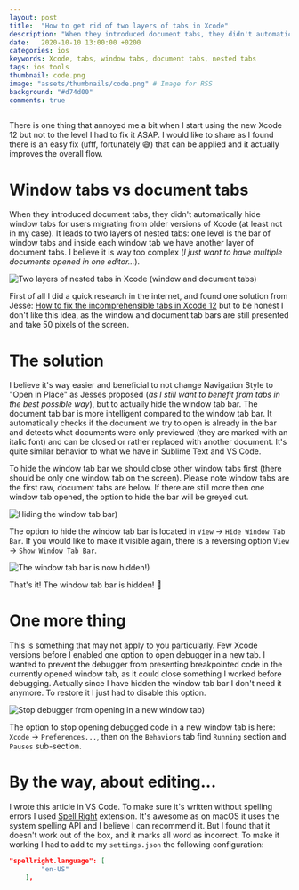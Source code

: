 ```yaml
---
layout: post
title:  "How to get rid of two layers of tabs in Xcode"
description: "When they introduced document tabs, they didn't automatically hide window tabs for users migrating from older versions of Xcode (at least not in my case). It leads to two layers of nested tabs: one level is the bar of window tabs and inside each window tab we have another layer of document tabs. I believe it's way too complex..."
date:   2020-10-10 13:00:00 +0200
categories: ios
keywords: Xcode, tabs, window tabs, document tabs, nested tabs
tags: ios tools
thumbnail: code.png
image: "assets/thumbnails/code.png" # Image for RSS
background: "#d74d00"
comments: true
---
```


There is one thing that annoyed me a bit when I start using the new Xcode 12 but not to the level I had to fix it ASAP. I would like to share as I found there is an easy fix (ufff, fortunately 😅) that can be applied and it actually improves the overall flow.

# Window tabs vs document tabs

When they introduced document tabs, they didn't automatically hide window tabs for users migrating from older versions of Xcode (at least not in my case). It leads to two layers of nested tabs: one level is the bar of window tabs and inside each window tab we have another layer of document tabs. I believe it is way too complex (*I just want to have multiple documents opened in one editor...*). 

![Two layers of nested tabs in Xcode (window and document tabs)]({{site.url}}/assets/2020-10-10/xcode-tabs-1.png)

First of all I did a quick research in the internet, and found one solution from Jesse: [How to fix the incomprehensible tabs in Xcode 12](https://www.jessesquires.com/blog/2020/07/24/how-to-fix-the-incomprehensible-tabs-in-xcode-12/) but to be honest I don't like this idea, as the window and document tab bars are still presented and take 50 pixels of the screen.

# The solution

I believe it's way easier and beneficial to not change Navigation Style to "Open in Place" as Jesses proposed (*as I still want to benefit from tabs in the best possible way*), but to actually hide the window tab bar. The document tab bar is more intelligent compared to the window tab bar. It automatically checks if the document we try to open is already in the bar and detects what documents were only previewed (they are marked with an italic font) and can be closed or rather replaced with another document. It's quite similar behavior to what we have in Sublime Text and VS Code.

To hide the window tab bar we should close other window tabs first (there should be only one window tab on the screen). Please note window tabs are the first raw, document tabs are below. If there are still more then one window tab opened, the option to hide the bar will be greyed out.

![Hiding the window tab bar)]({{site.url}}/assets/2020-10-10/xcode-tabs-2.png)

The option to hide the window tab bar is located in `View` → `Hide Window Tab Bar`. If you would like to make it visible again, there is a reversing option `View` → `Show Window Tab Bar`.

![The window tab bar is now hidden!)]({{site.url}}/assets/2020-10-10/xcode-tabs-3.png)

That's it! The window tab bar is hidden! 🙌

# One more thing 

This is something that may not apply to you particularly. Few Xcode versions before I enabled one option to open debugger in a new tab. I wanted to prevent the debugger from presenting breakpointed code in the currently opened window tab, as it could close something I worked before debugging. Actually since I have hidden the window tab bar I don't need it anymore. To restore it I just had to disable this option.

![Stop debugger from opening in a new window tab)]({{site.url}}/assets/2020-10-10/xcode-tabs-4.png)

The option to stop opening debugged code in a new window tab is here: `Xcode` → `Preferences...`, then on the `Behaviors` tab find `Running` section and `Pauses` sub-section.

# By the way, about editing...

I wrote this article in VS Code. To make sure it's written without spelling errors I used [Spell Right](https://github.com/bartosz-antosik/vscode-spellright) extension. It's awesome as on macOS it uses the system spelling API and I believe I can recommend it. But I found that it doesn't work out of the box, and it marks all word as incorrect. To make it working I had to add to my `settings.json` the following configuration:

```json
"spellright.language": [
        "en-US"
    ],
```
